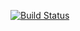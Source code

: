 [![Build Status](https://travis-ci.org/GFlennoy/vue-spa.svg?branch=main)](https://travis-ci.org/GFlennoy/vue-spa)